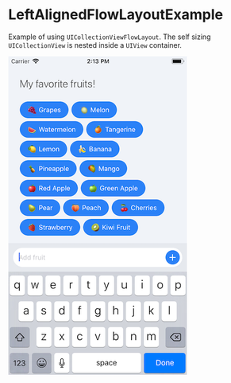 # LeftAlignedFlowLayoutExample
Example of using `UICollectionViewFlowLayout`. 
The self sizing `UICollectionView` is nested inside a `UIView` container.

![LeftAlignedFlowLayoutExample](tagsCollectionView.png)
